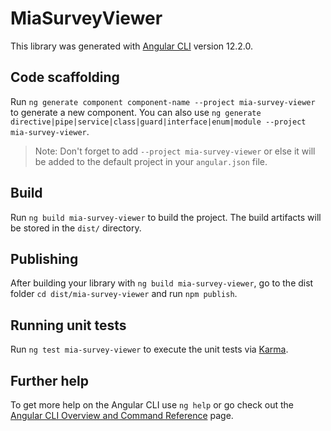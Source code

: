# MiaSurveyViewer

This library was generated with [Angular CLI](https://github.com/angular/angular-cli) version 12.2.0.

## Code scaffolding

Run `ng generate component component-name --project mia-survey-viewer` to generate a new component. You can also use `ng generate directive|pipe|service|class|guard|interface|enum|module --project mia-survey-viewer`.
> Note: Don't forget to add `--project mia-survey-viewer` or else it will be added to the default project in your `angular.json` file. 

## Build

Run `ng build mia-survey-viewer` to build the project. The build artifacts will be stored in the `dist/` directory.

## Publishing

After building your library with `ng build mia-survey-viewer`, go to the dist folder `cd dist/mia-survey-viewer` and run `npm publish`.

## Running unit tests

Run `ng test mia-survey-viewer` to execute the unit tests via [Karma](https://karma-runner.github.io).

## Further help

To get more help on the Angular CLI use `ng help` or go check out the [Angular CLI Overview and Command Reference](https://angular.io/cli) page.

